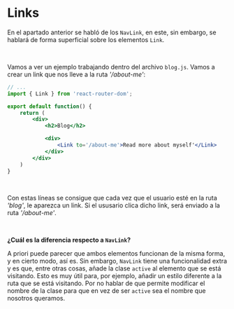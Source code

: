 # Links

En el apartado anterior se habló de los `NavLink`, en este, sin embargo, se hablará de forma superficial sobre los elementos `Link`.

<br/>

Vamos a ver un ejemplo trabajando dentro del archivo `blog.js`. Vamos a crear un link que nos lleve a la ruta *'/about-me'*:

```jsx
// ...
import { Link } from 'react-router-dom';

export default function() {
    return (
        <div>
            <h2>Blog</h2>

            <div>
                <Link to='/about-me'>Read more about myself'</Link>
            </div>
        </div>
    )
}
```

<br/>

Con estas líneas se consigue que cada vez que el usuario esté en la ruta *'blog'*, le aparezca un link. Si el ususario clica dicho link, será enviado a la ruta *'/about-me'*.

<br/>

**¿Cuál es la diferencia respecto a `NavLink`?**

A priori puede parecer que ambos elementos funcionan de la misma forma, y en cierto modo, así es. Sin embargo, `NavLink` tiene una funcionalidad extra y es que, entre otras cosas, añade la clase `active` al elemento que se está visitando. Esto es muy útil para, por ejemplo, añadir un estilo diferente a la ruta que se está visitando. Por no hablar de que permite modificar el nombre de la clase para que en vez de ser `active` sea el nombre que nosotros queramos.